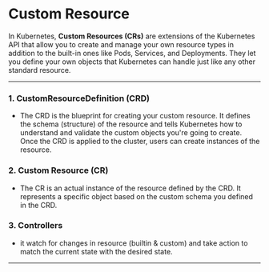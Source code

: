 # Custom Resource
In Kubernetes, **Custom Resources (CRs)** are extensions of the Kubernetes API that allow you to create and manage your own resource types in addition to the built-in ones like Pods, Services, and Deployments. They let you define your own objects that Kubernetes can handle just like any other standard resource.

---

### 1. **CustomResourceDefinition (CRD)**
- The CRD is the blueprint for creating your custom resource. It defines the schema (structure) of the resource and tells Kubernetes how to understand and validate the custom objects you're going to create. Once the CRD is applied to the cluster, users can create instances of the resource.


### 2. **Custom Resource (CR)**
- The CR is an actual instance of the resource defined by the CRD. It represents a specific object based on the custom schema you defined in the CRD.


### 3. **Controllers**
- it watch for changes in resource (builtin & custom) and take action to match the current state with the desired state.

---

